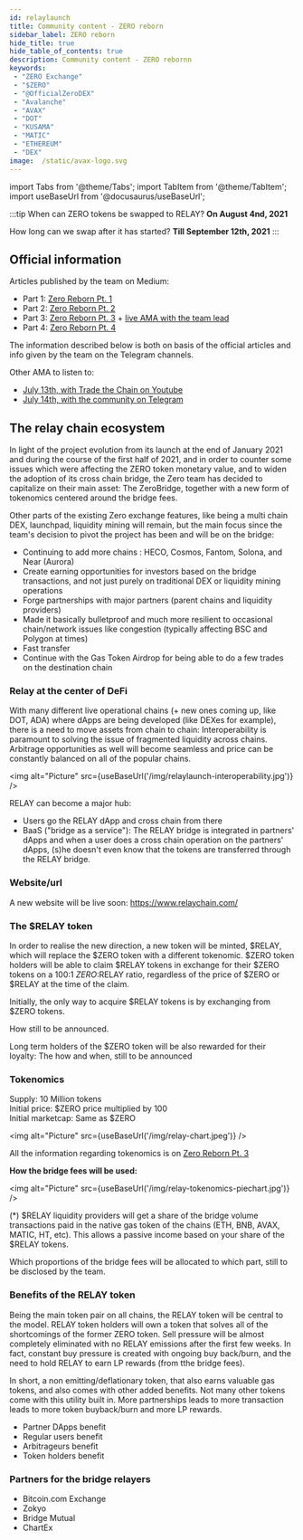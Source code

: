 ```yaml
---
id: relaylaunch
title: Community content - ZERO reborn
sidebar_label: ZERO reborn
hide_title: true
hide_table_of_contents: true
description: Community content - ZERO rebornn
keywords:
 - "ZERO Exchange"
 - "$ZERO"
 - "@OfficialZeroDEX"
 - "Avalanche"
 - "AVAX"
 - "DOT"
 - "KUSAMA"
 - "MATIC"
 - "ETHEREUM"
 - "DEX"
image:  /static/avax-logo.svg
---
```


import Tabs from '@theme/Tabs';
import TabItem from '@theme/TabItem';
import useBaseUrl from '@docusaurus/useBaseUrl';

:::tip
When can ZERO tokens be swapped to RELAY? **On August 4nd, 2021** 
 
How long can we swap after it has started? **Till September 12th, 2021**
:::

## Official information
Articles published by the team on Medium: 
-	Part 1: [Zero Reborn Pt. 1](https://medium.com/@OfficialZeroDex/zero-reborn-pt-1-afe615080360)
-	Part 2: [Zero Reborn Pt. 2](https://medium.com/@OfficialZeroDex/zero-reborn-pt-2-ea018623285)
-	Part 3: [Zero Reborn Pt. 3](https://medium.com/@OfficialZeroDex/fdcc1924eae9) + [live AMA with the team lead](https://t.me/ZeroExchangeAnn/368)
-	Part 4: [Zero Reborn Pt. 4](https://medium.com/@Relay_Chain/zero-reborn-as-relay-pt-4-2e9c1175d662)

The information described below is both on basis of the official articles and info given by the team on the Telegram channels.

Other AMA to listen to:
* [July 13th, with Trade the Chain on Youtube](https://www.youtube.com/watch?v=_C3OQ11AgHc)
* [July 14th, with the community on Telegram](https://soundcloud.com/officialzerodex/relay-ama-with-ed-and-gram)

## The relay chain ecosystem

In light of the project evolution from its launch at the end of January 2021 and during the course of the first half of 2021, and in order to counter some issues which were affecting the ZERO token monetary value, and to widen the adoption of its cross chain bridge, the Zero team has decided to capitalize on their main asset: The ZeroBridge, together with a new form of tokenomics centered around the bridge fees. 

Other parts of the existing Zero exchange features, like being a multi chain DEX, launchpad, liquidity mining will remain, but the main focus since the team's decision to pivot the project has been and will be on the bridge:
-	Continuing to add more chains : HECO, Cosmos, Fantom, Solona, and Near (Aurora)
-	Create earning opportunities for investors based on the bridge transactions, and not just purely on traditional DEX or liquidity mining operations
-	Forge partnerships with major partners (parent chains and liquidity providers)
-	Made it basically bulletproof and much more resilient to occasional chain/network issues like congestion (typically affecting BSC and Polygon at times)
-	Fast transfer
-	Continue with the Gas Token Airdrop for being able to do a few trades on the destination chain


### Relay at the center of DeFi

With many different live operational chains (+ new ones coming up, like DOT, ADA) where dApps are being developed (like DEXes for example), there is a need to move assets from chain to chain: Interoperability is paramount to solving the issue of fragmented liquidity across chains.  Arbitrage opportunities as well will become seamless and price can be constantly balanced on all of the popular chains.   

<img alt="Picture" src={useBaseUrl('/img/relaylaunch-interoperability.jpg')} />  

RELAY can become a major hub:  
* Users go the RELAY dApp and cross chain from there
* BaaS ("bridge as a service"): The RELAY bridge is integrated in partners' dApps and when a user does a cross chain operation on the partners' dApps, (s)he doesn't even know that the tokens are transferred through the RELAY bridge.  


### Website/url

A new website will be live soon: https://www.relaychain.com/


### The $RELAY token

In order to realise the new direction, a new token will be minted, $RELAY, which will replace the $ZERO token with a different tokenomic.  $ZERO token holders will be able to claim $RELAY tokens in exchange for their $ZERO tokens on a 100:1 $ZERO:$RELAY ratio, regardless of the price of $ZERO or $RELAY at the time of the claim.

Initially, the only way to acquire $RELAY tokens is by exchanging from $ZERO tokens.

How still to be announced.

Long term holders of the $ZERO token will be also rewarded for their loyalty: The how and when, still to be announced


### Tokenomics

Supply: 10 Million tokens  
Initial price: $ZERO price multiplied by 100  
Initial marketcap: Same as $ZERO  

<img alt="Picture" src={useBaseUrl('/img/relay-chart.jpeg')} />  

All the information regarding tokenomics is on [Zero Reborn Pt. 3](https://medium.com/@OfficialZeroDex/fdcc1924eae9)


__How the bridge fees will be used:__

<img alt="Picture" src={useBaseUrl('/img/relay-tokenomics-piechart.jpg')} />

\(*) $RELAY liquidity providers will get a share of the bridge volume transactions paid in the native gas token of the chains (ETH, BNB, AVAX, MATIC, HT, etc).  This allows a passive income based on your share of the $RELAY tokens.

Which proportions of the bridge fees will be allocated to which part, still to be disclosed by the team.

### Benefits of the RELAY token

Being the main token pair on all chains, the RELAY token will be central to the model. RELAY token holders will own a token that solves all of the shortcomings of the former ZERO token. Sell pressure will be almost completely eliminated with no RELAY emissions after the first few weeks. In fact, constant buy pressure is created with ongoing buy back/burn, and the need to hold RELAY to earn LP rewards (from tthe bridge fees).

In short, a non emitting/deflationary token, that also earns valuable gas tokens, and also comes with other added benefits. Not many other tokens come with this utility built in. More partnerships leads to more transaction leads to more token buyback/burn and more LP rewards. 

* Partner DApps benefit 
* Regular users benefit
* Arbitrageurs benefit
* Token holders benefit


### Partners for the bridge relayers
* Bitcoin.com Exchange
* Zokyo
* Bridge Mutual
* ChartEx



